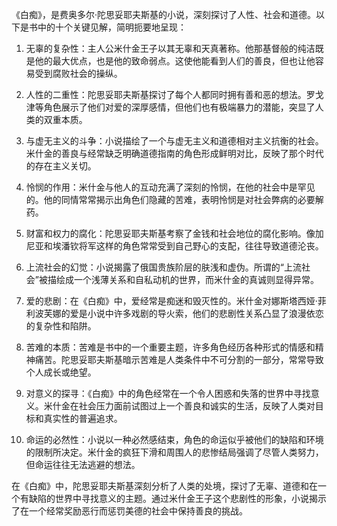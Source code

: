 《白痴》，是费奥多尔·陀思妥耶夫斯基的小说，深刻探讨了人性、社会和道德。以下是书中的十个关键见解，简明扼要地呈现：

1. 无辜的复杂性：主人公米什金王子以其无辜和天真著称。他那基督般的纯洁既是他的最大优点，也是他的致命弱点。这使他能看到人们的善良，但也让他容易受到腐败社会的操纵。

2. 人性的二重性：陀思妥耶夫斯基探讨了每个人都同时拥有善和恶的想法。罗戈津等角色展示了他们对爱的深厚感情，但他们也有极端暴力的潜能，突显了人类的双重本质。

3. 与虚无主义的斗争：小说描绘了一个与虚无主义和道德相对主义抗衡的社会。米什金的善良与经常缺乏明确道德指南的角色形成鲜明对比，反映了那个时代的存在主义关切。

4. 怜悯的作用：米什金与他人的互动充满了深刻的怜悯，在他的社会中是罕见的。他的同情常常揭示出角色们隐藏的苦难，表明怜悯是对社会弊病的必要解药。

5. 财富和权力的腐化：陀思妥耶夫斯基考察了金钱和社会地位的腐化影响。像加尼亚和埃潘钦将军这样的角色常常受到自己野心的支配，往往导致道德沦丧。

6. 上流社会的幻觉：小说揭露了俄国贵族阶层的肤浅和虚伪。所谓的“上流社会”被描绘成一个浅薄关系和自私动机的世界，而米什金的真诚则显得异常。

7. 爱的悲剧：在《白痴》中，爱经常是痴迷和毁灭性的。米什金对娜斯塔西娅·菲利波芙娜的爱是小说中许多戏剧的导火索，他们的悲剧性关系凸显了浪漫依恋的复杂性和陷阱。

8. 苦难的本质：苦难是书中的一个重要主题，许多角色经历各种形式的情感和精神痛苦。陀思妥耶夫斯基暗示苦难是人类条件中不可分割的一部分，常常导致个人成长或绝望。

9. 对意义的探寻：《白痴》中的角色经常在一个令人困惑和失落的世界中寻找意义。米什金在社会压力面前试图过上一个善良和诚实的生活，反映了人类对目标和真实性的普遍追求。

10. 命运的必然性：小说以一种必然感结束，角色的命运似乎被他们的缺陷和环境的限制所决定。米什金的疯狂下滑和周围人的悲惨结局强调了尽管人类努力，但命运往往无法逃避的想法。

在《白痴》中，陀思妥耶夫斯基深刻分析了人类的处境，探讨了无辜、道德和在一个有缺陷的世界中寻找意义的主题。通过米什金王子这个悲剧性的形象，小说揭示了在一个经常奖励恶行而惩罚美德的社会中保持善良的挑战。